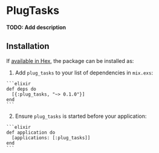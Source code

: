 # PlugTasks

**TODO: Add description**

## Installation

If [available in Hex](https://hex.pm/docs/publish), the package can be installed as:

  1. Add `plug_tasks` to your list of dependencies in `mix.exs`:

    ```elixir
    def deps do
      [{:plug_tasks, "~> 0.1.0"}]
    end
    ```

  2. Ensure `plug_tasks` is started before your application:

    ```elixir
    def application do
      [applications: [:plug_tasks]]
    end
    ```

